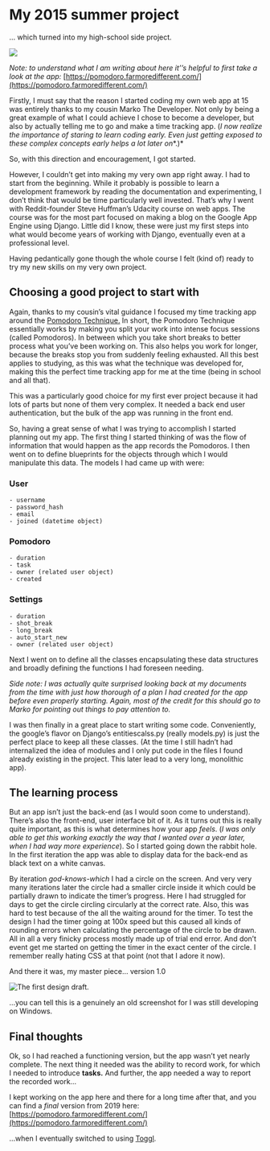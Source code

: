 # My 2015 summer project
… which turned into my high-school side project.


![](https://paper-attachments.dropbox.com/s_0CAEE56025BF946F427DA9E50C75DDC8FE7EDE66F0354135C8390C794DE71A99_1569868719077_tomato+header.jpg)


*Note: to understand what I am writing about here it’’s helpful to first take a look at the app:*
[https://pomodoro.farmoredifferent.com/](https://pomodoro.farmoredifferent.com/)

Firstly, I must say that the reason I started coding my own web app at 15 was entirely thanks to my cousin Marko The Developer. Not only by being a great example of what I could achieve I chose to become a developer, but also by actually telling me to go and make a time tracking app. (*I now realize the importance of staring to learn coding early. Even just getting exposed to these complex concepts early helps a lot* *later on**.)*

So, with this direction and encouragement, I got started. 

However, I couldn’t get into making my very own app right away. I had to start from the beginning. While it probably is possible to learn a development framework by reading the documentation and experimenting, I don’t think that would be time particularly  well invested. That’s why I went with Reddit-founder Steve Huffman’s Udacity course on web apps. The course was for the most part focused on making a blog on the Google App Engine using Django. Little did I know, these were just my first steps into what would become years of working with Django, eventually even at a professional level. 

Having pedantically gone though the whole course I felt (kind of) ready to try my new skills on my very own project.


## Choosing a good project to start with

Again, thanks to my cousin’s vital guidance I focused my time tracking app around the [Pomodoro Technique.](https://francescocirillo.com/pages/pomodoro-technique) In short, the Pomodoro Technique essentially works by making you split your work into intense focus sessions (called Pomodoros). In between which you take short breaks to better process what you’ve been working on. This also helps you work for longer, because the breaks stop you from suddenly feeling exhausted. All this best applies to studying, as this was what the technique was developed for, making this the perfect time tracking app for me at the time (being in school and all that).

This was a particularly good choice for my first ever project because it had lots of parts but none of them very complex. It needed a back end user authentication, but the bulk of the app was running in the front end.

So, having a great sense of what I was trying to accomplish I started planning out my app. The first thing I started thinking of was the flow of information that would happen as the app records the Pomodoros. I then went on to define blueprints for the objects through which I would manipulate this data. The models I had came up with were:

### User

    - username
    - password_hash
    - email
    - joined (datetime object)

### Pomodoro

    - duration 
    - task 
    - owner (related user object)
    - created

### Settings

    - duration
    - shot_break
    - long_break
    - auto_start_new
    - owner (related user object)

Next I went on to define all the classes encapsulating these data structures and broadly defining the functions I had foreseen needing.

*Side note: I was actually quite surprised looking back at my documents from the time with just how* *thorough* *of a plan I had created for the app before even properly starting.* *Again, most of the credit for this should go to Marko for pointing out things to pay attention to.* 

I was then finally in a great place to start writing some code.  Conveniently, the google’s flavor on Django’s entitiescalss.py (really models.py) is just the perfect place to keep all these classes. (At the time I still hadn’t had internalized the idea of modules and I only put code in the files I found already existing in the project. This later lead to a very long, monolithic app).


## The learning process

But an app isn’t just the back-end (as I would soon come to understand). There’s also the front-end, user interface bit of it. As it turns out this is really quite important, as this is what determines how your app *feels*. (*I* *was only able to get this working exactly the way that I wanted over a year later, when I had way more experience*). So I started going down the rabbit hole. In the first iteration the app was able to display data for the back-end as black text on a white canvas. 

By iteration *god-knows-which* I had a circle on the screen. And very very many iterations later the circle had a smaller circle inside it which could be partially drawn to indicate the timer’s progress. Here I had struggled for days to get the circle circling circularly at the correct rate. Also, this was hard to test because of the all the waiting around for the timer. To test the design I had the timer going at 100x speed but this caused all kinds of rounding errors when calculating the percentage of the circle to be drawn. All in all a very finicky process mostly made up of trial end error. And don’t event get me started on getting the timer in the exact center of the circle. I remember really hating CSS at that point (not that I adore it now).

And there it was, my master piece… version 1.0


![The first design draft.](https://trello-attachments.s3.amazonaws.com/55cc8d121f5c108a86673464/1366x768/15f42593415080ed29d6d45fc65407e0/circular_timer_design.png)


…you can tell this is a genuinely an old screenshot for I was still developing on Windows. 


## Final thoughts 

Ok, so I had reached a functioning version, but the app wasn’t yet nearly complete. The next thing it needed was the ability to record work, for which I needed to introduce **tasks.** And further, the app needed a way to report the recorded work…

I kept working on the app here and there for a long time after that, and you can find a *final* version from 2019 here:
[](https://pomodorowebapp.appspot.com/)[https://pomodoro.farmoredifferent.com/](https://pomodoro.farmoredifferent.com/)

…when I eventually switched to using [Toggl](http://toggl.com).




